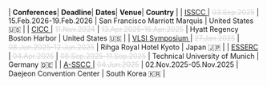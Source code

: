 
<style>
/* CSS for the table */
table {
  width: 100%;
  max-width: 100%;
  overflow-x: auto; /* Enable horizontal scrolling when the table exceeds the screen width */
  display: block; /* Ensure the table is displayed as a block element */
}
th, td {
  padding: 8px; /* Add padding to the table cells for better readability */
  text-align: left; /* Adjust text alignment as needed */
}
</style>

| <i class='fa-solid fa-microchip fa-xl'></i> **Conferences**| <i class='fa-solid fa-clock fa-lg'></i> **Deadline**| <i class='fa-solid fa-calendar-days fa-lg'></i> **Dates**| <i class='fa-solid fa-hotel fa-lg'></i> **Venue**| <i class='fa-solid fa-location-dot fa-lg'></i> **Country** | 
| <a href='https://www.isscc.org' target=_blank> ISSCC </a> | <span style='color: #d3d3d3; text-decoration: line-through;'>03.Sep.2025</span> | 15.Feb.2026-19.Feb.2026 | San Francisco Marriott Marquis | United States <span class='emoji'>🇺🇸</span> | 
 | <a href='https://www.ieee-cicc.org' target=_blank> CICC </a> | <span style='color: #d3d3d3; text-decoration: line-through;'>11.Nov.2024</span> | <span style='color: #d3d3d3; text-decoration: line-through;'>13.Apr.2025-</span><span style='color: #d3d3d3; text-decoration: line-through;'>16.Apr.2025</span> | Hyatt Regency Boston Harbor | United States <span class='emoji'>🇺🇸</span> | 
 | <a href='https://www.vlsisymposium.org' target=_blank> VLSI Symposium </a> | <span style='color: #d3d3d3; text-decoration: line-through;'>27.Jan.2025</span> | <span style='color: #d3d3d3; text-decoration: line-through;'>08.Jun.2025-</span><span style='color: #d3d3d3; text-decoration: line-through;'>12.Jun.2025</span> | Rihga Royal Hotel Kyoto | Japan <span class='emoji'>🇯🇵</span> | 
 | <a href='https://www.esserc2025.org' target=_blank> ESSERC </a> | <span style='color: #d3d3d3; text-decoration: line-through;'>04.Apr.2025</span> | <span style='color: #d3d3d3; text-decoration: line-through;'>08.Sep.2025-</span><span style='color: #d3d3d3; text-decoration: line-through;'>11.Sep.2025</span> | Technical University of Munich | Germany <span class='emoji'>🇩🇪</span> | 
 | <a href='https://a-sscc2025.org' target=_blank> A-SSCC </a> | <span style='color: #d3d3d3; text-decoration: line-through;'>04.Jun.2025</span> | 02.Nov.2025-05.Nov.2025 | Daejeon Convention Center | South Korea <span class='emoji'>🇰🇷</span> | 
 